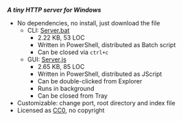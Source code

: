 **_A tiny HTTP server for Windows_**

- No dependencies, no install, just download the file
    - CLI: [Server.bat](Server.bat)
        - 2.22 KB, 53 LOC
        - Written in PowerShell, distributed as Batch script
        - Can be closed via `ctrl+c`
    - GUI: [Server.js](Server.js)
        - 2.65 KB, 85 LOC
        - Written in PowerShell, distributed as JScript
        - Can be double-clicked from Explorer
        - Runs in background
        - Can be closed from Tray
- Customizable: change port, root directory and index file
- Licensed as [CC0](https://creativecommons.org/publicdomain/zero/1.0/), no copyright
